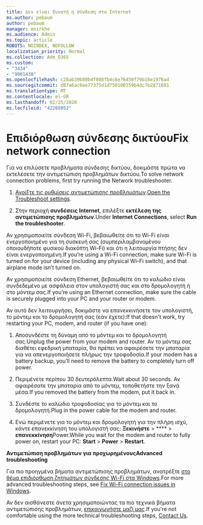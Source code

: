 ```yaml
---
title: Δεν είναι δυνατή η σύνδεση στο Internet
ms.author: pebaum
author: pebaum
manager: mnirkhe
ms.audience: Admin
ms.topic: article
ROBOTS: NOINDEX, NOFOLLOW
localization_priority: Normal
ms.collection: Adm_O365
ms.custom:
- "3434"
- "9001438"
ms.openlocfilehash: c28ab39b88b4f088fb4c6e76450f79b16e1976ad
ms.sourcegitcommit: d87a6ac6ee77375d1d750100359b4dc7b2871691
ms.translationtype: MT
ms.contentlocale: el-GR
ms.lasthandoff: 02/25/2020
ms.locfileid: "42265052"
---
```

# <a name="fix-network-connection"></a><span data-ttu-id="b59b9-102">Επιδιόρθωση σύνδεσης δικτύου</span><span class="sxs-lookup"><span data-stu-id="b59b9-102">Fix network connection</span></span>

<span data-ttu-id="b59b9-103">Για να επιλύσετε προβλήματα σύνδεσης δικτύου, δοκιμάστε πρώτα να εκτελέσετε την αντιμετώπιση προβλημάτων δικτύου.</span><span class="sxs-lookup"><span data-stu-id="b59b9-103">To solve network connection problems, first try running the Network troubleshooter.</span></span> 

1. <span data-ttu-id="b59b9-104">[Ανοίξτε τις ρυθμίσεις αντιμετώπισης προβλημάτων](ms-settings:troubleshoot).</span><span class="sxs-lookup"><span data-stu-id="b59b9-104">[Open the Troubleshoot settings](ms-settings:troubleshoot).</span></span>

2. <span data-ttu-id="b59b9-105">Στην περιοχή **συνδέσεις Internet**, επιλέξτε **εκτέλεση της αντιμετώπισης προβλημάτων**.</span><span class="sxs-lookup"><span data-stu-id="b59b9-105">Under **Internet Connections**, select **Run the troubleshooter**.</span></span>

<span data-ttu-id="b59b9-106">Αν χρησιμοποιείτε σύνδεση Wi-Fi, βεβαιωθείτε ότι το Wi-Fi είναι ενεργοποιημένο για τη συσκευή σας (συμπεριλαμβανομένου οποιουδήποτε φυσικού διακόπτη Wi-Fi) και ότι η λειτουργία πτήσης δεν είναι ενεργοποιημένη.</span><span class="sxs-lookup"><span data-stu-id="b59b9-106">If you’re using a Wi-Fi connection, make sure Wi-Fi is turned on for your device (including any physical Wi-Fi switch), and that airplane mode isn’t turned on.</span></span>

<span data-ttu-id="b59b9-107">Αν χρησιμοποιείτε σύνδεση Ethernet, βεβαιωθείτε ότι το καλώδιο είναι συνδεδεμένο με ασφάλεια στον υπολογιστή σας και στο δρομολογητή ή στο μόντεμ σας.</span><span class="sxs-lookup"><span data-stu-id="b59b9-107">If you’re using an Ethernet connection, make sure the cable is securely plugged into your PC and your router or modem.</span></span>

<span data-ttu-id="b59b9-108">Αν αυτό δεν λειτουργήσει, δοκιμάστε να επανεκκινήσετε τον υπολογιστή, το μόντεμ και το δρομολογητή σας (εάν έχετε):</span><span class="sxs-lookup"><span data-stu-id="b59b9-108">If that doesn't work, try restarting your PC, modem, and router (if you have one):</span></span>

1. <span data-ttu-id="b59b9-109">Αποσυνδέστε τη δύναμη από το μόντεμ και το δρομολογητή σας.</span><span class="sxs-lookup"><span data-stu-id="b59b9-109">Unplug the power from your modem and router.</span></span> <span data-ttu-id="b59b9-110">Αν το μόντεμ σας διαθέτει εφεδρική μπαταρία, θα πρέπει να αφαιρέσετε την μπαταρία για να απενεργοποιήσετε πλήρως την τροφοδοσία.</span><span class="sxs-lookup"><span data-stu-id="b59b9-110">If your modem has a battery backup, you’ll need to remove the battery to completely turn off power.</span></span>

2. <span data-ttu-id="b59b9-111">Περιμένετε περίπου 30 δευτερόλεπτα.</span><span class="sxs-lookup"><span data-stu-id="b59b9-111">Wait about 30 seconds.</span></span> <span data-ttu-id="b59b9-112">Αν αφαιρέσατε την μπαταρία από το μόντεμ, τοποθετήστε την ξανά μέσα.</span><span class="sxs-lookup"><span data-stu-id="b59b9-112">If you removed the battery from the modem, put it back in.</span></span>

3. <span data-ttu-id="b59b9-113">Συνδέστε το καλώδιο τροφοδοσίας για το μόντεμ και το δρομολογητή.</span><span class="sxs-lookup"><span data-stu-id="b59b9-113">Plug in the power cable for the modem and router.</span></span>

4. <span data-ttu-id="b59b9-114">Ενώ περιμένετε για το μόντεμ και δρομολογητή για την πλήρη ισχύ, κάντε επανεκκίνηση του υπολογιστή σας: **Ξεκινήστε** > \*\*\*\* > **επανεκκίνηση**Power.</span><span class="sxs-lookup"><span data-stu-id="b59b9-114">While you wait for the modem and router to fully power on, restart your PC: **Start** > **Power** > **Restart**.</span></span>

<span data-ttu-id="b59b9-115">**Αντιμετώπιση προβλημάτων για προχωρημένους**</span><span class="sxs-lookup"><span data-stu-id="b59b9-115">**Advanced troubleshooting**</span></span>

<span data-ttu-id="b59b9-116">Για πιο προηγμένα βήματα αντιμετώπισης προβλημάτων, ανατρέξτε [στο θέμα επιδιόρθωση ζητημάτων σύνδεσης Wi-Fi στα Windows](https://support.microsoft.com/help/10741?ocid=SMC10741%2F).</span><span class="sxs-lookup"><span data-stu-id="b59b9-116">For more advanced troubleshooting steps, see [Fix Wi-Fi connection issues in Windows](https://support.microsoft.com/help/10741?ocid=SMC10741%2F).</span></span> 

<span data-ttu-id="b59b9-117">Αν δεν αισθάνεστε άνετα χρησιμοποιώντας τα πιο τεχνικά βήματα αντιμετώπισης προβλημάτων, [επικοινωνήστε μαζί μας](https://support.microsoft.com/contactus).</span><span class="sxs-lookup"><span data-stu-id="b59b9-117">If you're not comfortable using the more technical troubleshooting steps, [Contact Us](https://support.microsoft.com/contactus).</span></span>
